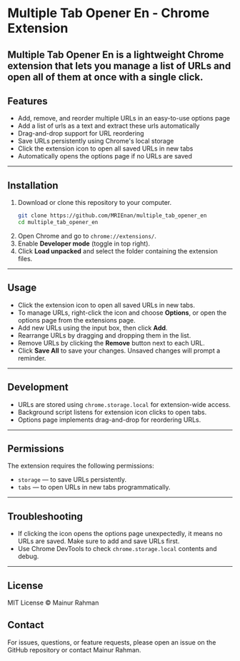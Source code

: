 # Multiple Tab Opener En - Chrome Extension

**Multiple Tab Opener En** is a lightweight Chrome extension that lets you manage a list of URLs and open all of them at once with a single click.
---

## Features

- Add, remove, and reorder multiple URLs in an easy-to-use options page
- Add a list of urls as a text and extract these urls automatically
- Drag-and-drop support for URL reordering  
- Save URLs persistently using Chrome's local storage  
- Click the extension icon to open all saved URLs in new tabs  
- Automatically opens the options page if no URLs are saved  

---

## Installation

1. Download or clone this repository to your computer.  
    ```bash
    git clone https://github.com/MRIEnan/multiple_tab_opener_en
    cd multiple_tab_opener_en
    ```
2. Open Chrome and go to `chrome://extensions/`.  
3. Enable **Developer mode** (toggle in top right).  
4. Click **Load unpacked** and select the folder containing the extension files.  

---

## Usage

- Click the extension icon to open all saved URLs in new tabs.  
- To manage URLs, right-click the icon and choose **Options**, or open the options page from the extensions page.  
- Add new URLs using the input box, then click **Add**.  
- Rearrange URLs by dragging and dropping them in the list.  
- Remove URLs by clicking the **Remove** button next to each URL.  
- Click **Save All** to save your changes. Unsaved changes will prompt a reminder.  

---

## Development

- URLs are stored using `chrome.storage.local` for extension-wide access.  
- Background script listens for extension icon clicks to open tabs.  
- Options page implements drag-and-drop for reordering URLs.  

---

## Permissions

The extension requires the following permissions:  

- `storage` — to save URLs persistently.  
- `tabs` — to open URLs in new tabs programmatically.  

---

## Troubleshooting

- If clicking the icon opens the options page unexpectedly, it means no URLs are saved. Make sure to add and save URLs first.  
- Use Chrome DevTools to check `chrome.storage.local` contents and debug.  

---
## License
MIT License © Mainur Rahman

## Contact
For issues, questions, or feature requests, please open an issue on the GitHub repository or contact Mainur Rahman.